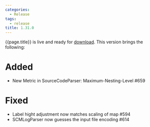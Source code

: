 ```yaml
---
categories:
  - Release
tags:
  - release
title: 1.31.0
---
```


{{page.title}} is live and ready for [download](https://github.com/MaibornWolff/codecharta/releases/tag/{{page.title}}). This version brings the following:

# Added

- New Metric in SourceCodeParser: Maximum-Nesting-Level #659

# Fixed

- Label hight adjustment now matches scaling of map #594
- SCMLogParser now guesses the input file encoding #614
